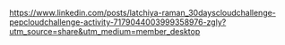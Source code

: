 https://www.linkedin.com/posts/latchiya-raman_30dayscloudchallenge-pepcloudchallenge-activity-7179044003999358976-zgly?utm_source=share&utm_medium=member_desktop
